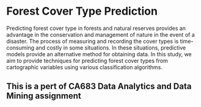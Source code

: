 # Forest Cover Type Prediction 

Predicting forest cover type in forests and natural reserves provides an advantage in the conservation and management of nature in the event of a disaster. The process of measuring and recording the cover types is time-consuming and costly in some situations. In these situations, predictive models provide an alternative method for obtaining data.  In this study, we aim to provide  techniques for predicting forest cover types from cartographic variables using various classification algorithms.

## This is a pert of CA683 Data Analytics and Data Mining assignment 

